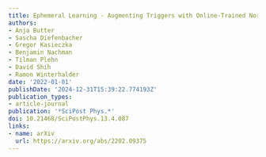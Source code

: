 ```yaml
---
title: Ephemeral Learning - Augmenting Triggers with Online-Trained Normalizing Flows
authors:
- Anja Butter
- Sascha Diefenbacher
- Gregor Kasieczka
- Benjamin Nachman
- Tilman Plehn
- David Shih
- Ramon Winterhalder
date: '2022-01-01'
publishDate: '2024-12-31T15:39:22.774193Z'
publication_types:
- article-journal
publication: '*SciPost Phys.*'
doi: 10.21468/SciPostPhys.13.4.087
links:
- name: arXiv
  url: https://arxiv.org/abs/2202.09375
---
```

